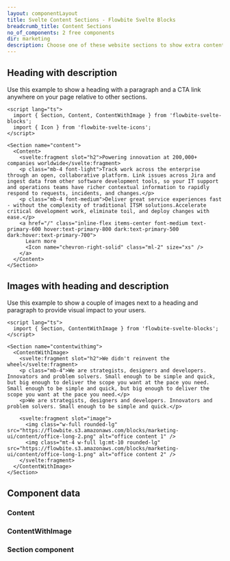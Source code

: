 ```yaml
---
layout: componentLayout
title: Svelte Content Sections - Flowbite Svelte Blocks
breadcrumb_title: Content Sections
no_of_components: 2 free components
dir: marketing
description: Choose one of these website sections to show extra content relative to the other sections on the page such as a gallery of images, description texts, and more.
---
```


<script>
  import { TableProp, TableDefaultRow, CompoAttributesViewer } from '../utils'
  import componentData1 from '../component-data/Content.json'
  import componentData2 from '../component-data/ContentWithImage.json'
  import componentData3 from '../component-data/Section.json'
</script>

## Heading with description

Use this example to show a heading with a paragraph and a CTA link anywhere on your page relative to other sections.

```svelte example
<script lang="ts">
  import { Section, Content, ContentWithImage } from 'flowbite-svelte-blocks';
  import { Icon } from 'flowbite-svelte-icons';
</script>

<Section name="content">
  <Content>
    <svelte:fragment slot="h2">Powering innovation at 200,000+ companies worldwide</svelte:fragment>
    <p class="mb-4 font-light">Track work across the enterprise through an open, collaborative platform. Link issues across Jira and ingest data from other software development tools, so your IT support and operations teams have richer contextual information to rapidly respond to requests, incidents, and changes.</p>
    <p class="mb-4 font-medium">Deliver great service experiences fast - without the complexity of traditional ITSM solutions.Accelerate critical development work, eliminate toil, and deploy changes with ease.</p>
    <a href="/" class="inline-flex items-center font-medium text-primary-600 hover:text-primary-800 dark:text-primary-500 dark:hover:text-primary-700">
      Learn more
      <Icon name="chevron-right-solid" class="ml-2" size="xs" />
    </a>
  </Content>
</Section>
```

## Images with heading and description

Use this example to show a couple of images next to a heading and paragraph to provide visual impact to your users.

```svelte example
<script lang="ts">
  import { Section, ContentWithImage } from 'flowbite-svelte-blocks';
</script>

<Section name="contentwithimg">
  <ContentWithImage>
    <svelte:fragment slot="h2">We didn't reinvent the wheel</svelte:fragment>
    <p class="mb-4">We are strategists, designers and developers. Innovators and problem solvers. Small enough to be simple and quick, but big enough to deliver the scope you want at the pace you need. Small enough to be simple and quick, but big enough to deliver the scope you want at the pace you need.</p>
    <p>We are strategists, designers and developers. Innovators and problem solvers. Small enough to be simple and quick.</p>

    <svelte:fragment slot="image">
      <img class="w-full rounded-lg" src="https://flowbite.s3.amazonaws.com/blocks/marketing-ui/content/office-long-2.png" alt="office content 1" />
      <img class="mt-4 w-full lg:mt-10 rounded-lg" src="https://flowbite.s3.amazonaws.com/blocks/marketing-ui/content/office-long-1.png" alt="office content 2" />
    </svelte:fragment>
  </ContentWithImage>
</Section>
```

## Component data

### Content

<CompoAttributesViewer componentData={componentData1}/>

### ContentWithImage

<CompoAttributesViewer componentData={componentData2}/>

### Section component

<CompoAttributesViewer componentData={componentData3}/>
